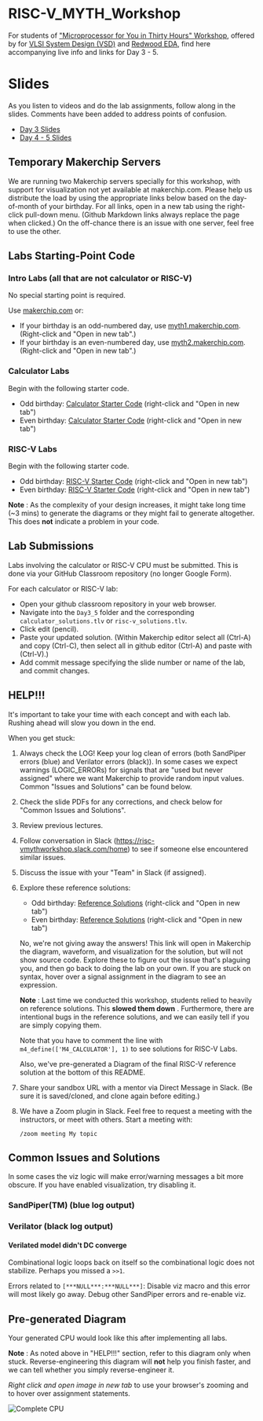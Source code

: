 # RISC-V_MYTH_Workshop

For students of ["Microprocessor for You in Thirty Hours" Workshop](https://www.vlsisystemdesign.com/riscv-based-myth/), offered by for [VLSI System Design (VSD)](https://www.vlsisystemdesign.com/) and [Redwood EDA](https://www.redwoodeda.com/), find here accompanying live info and links for Day 3 - 5.

# Slides

As you listen to videos and do the lab assignments, follow along in the slides. Comments have been added to address points of confusion.

  - [Day 3 Slides](https://drive.google.com/file/d/1ZcjLzg-53It4CO3jDLofiUPZJ485JZ_g/view?usp=sharing)
  - [Day 4 - 5 Slides](https://drive.google.com/file/d/1tqvXmFru31-tezDX30jTNJoLcQk308UM/view?usp=sharing)

## Temporary Makerchip Servers

We are running two Makerchip servers specially for this workshop, with support for visualization not yet available at makerchip.com. Please help us distribute the load by using the appropriate links below based on the day-of-month of your birthday. For all links, open in a new tab using the right-click pull-down menu. (Github Markdown links always replace the page when clicked.) On the off-chance there is an issue with one server, feel free to use the other.

## Labs Starting-Point Code

### Intro Labs (all that are not calculator or RISC-V)

No special starting point is required.

Use [makerchip.com](https://www.makerchip.com) or:

  - If your birthday is an odd-numbered day, use [myth1.makerchip.com](https://myth1.makerchip.com). (Right-click and "Open in new tab".)
  - If your birthday is an even-numbered day, use [myth2.makerchip.com](https://myth2.makerchip.com). (Right-click and "Open in new tab".)


### Calculator Labs

Begin with the following starter code.

  - Odd birthday: <a href="https://myth1.makerchip.com/sandbox?code_url=https:%2F%2Fraw.githubusercontent.com%2Fstevehoover%2FRISC-V_MYTH_Workshop%2Fmaster%2Fcalculator_shell.tlv" target="_blank" atom_fix="_">Calculator Starter Code</a> (right-click and "Open in new tab")
  - Even birthday: <a href="https://myth2.makerchip.com/sandbox?code_url=https:%2F%2Fraw.githubusercontent.com%2Fstevehoover%2FRISC-V_MYTH_Workshop%2Fmaster%2Fcalculator_shell.tlv" target="_blank" atom_fix="_">Calculator Starter Code</a> (right-click and "Open in new tab")

### RISC-V Labs

Begin with the following starter code.

  - Odd birthday: <a href="https://myth1.makerchip.com/sandbox?code_url=https:%2F%2Fraw.githubusercontent.com%2Fstevehoover%2FRISC-V_MYTH_Workshop%2Fmaster%2Frisc-v_shell.tlv" target="_blank" atom_fix="_">RISC-V Starter Code</a> (right-click and "Open in new tab")
  - Even birthday: <a href="https://myth2.makerchip.com/sandbox?code_url=https:%2F%2Fraw.githubusercontent.com%2Fstevehoover%2FRISC-V_MYTH_Workshop%2Fmaster%2Frisc-v_shell.tlv" target="_blank" atom_fix="_">RISC-V Starter Code</a> (right-click and "Open in new tab")


**Note** : As the complexity of your design increases, it might take long time (~3 mins) to generate the diagrams or they might fail to generate altogether.
This does **not** indicate a problem in your code. 


## Lab Submissions

Labs involving the calculator or RISC-V CPU must be submitted. This is done via your GitHub Classroom repository (no longer Google Form).

For each calculator or RISC-V lab:
 - Open your github classroom repository in your web browser.
 - Navigate into the `Day3_5` folder and the corresponding `calculator_solutions.tlv` or `risc-v_solutions.tlv`.
 - Click edit (pencil).
 - Paste your updated solution. (Within Makerchip editor select all (Ctrl-A) and copy (Ctrl-C), then select all in github editor (Ctrl-A) and paste with (Ctrl-V).)
 - Add commit message specifying the slide number or name of the lab, and commit changes.

## HELP!!!

It's important to take your time with each concept and with each lab. Rushing ahead will slow you down in the end.

When you get stuck:

  1. Always check the LOG! Keep your log clean of errors (both SandPiper errors (blue) and Verilator errors (black)). In some cases we expect warnings (LOGIC_ERRORs) for signals that are "used but never assigned" where we want Makerchip to provide random input values. Common "Issues and Solutions" can be found below.
  1. Check the slide PDFs for any corrections, and check below for "Common Issues and Solutions".
  1. Review previous lectures.
  1. Follow conversation in Slack (https://risc-vmythworkshop.slack.com/home) to see if someone else encountered similar issues.
  1. Discuss the issue with your "Team" in Slack (if assigned).
  1. Explore these reference solutions:

     - Odd birthday: <a href="https://myth1.makerchip.com/sandbox?code_url=https:%2F%2Fraw.githubusercontent.com%2Fstevehoover%2FRISC-V_MYTH_Workshop%2Fmaster%2Freference_solutions.tlv" target="_blank" atom_fix="_">Reference Solutions</a> (right-click and "Open in new tab")
     - Even birthday: <a href="https://myth2.makerchip.com/sandbox?code_url=https:%2F%2Fraw.githubusercontent.com%2Fstevehoover%2FRISC-V_MYTH_Workshop%2Fmaster%2Freference_solutions.tlv" target="_blank" atom_fix="_">Reference Solutions</a> (right-click and "Open in new tab")
  
     No, we're not giving away the answers! This link will open in Makerchip the diagram, waveform, and visualization for the solution, but will not show source code. Explore these to figure out the issue that's plaguing you, and then go back to doing the lab on your own. If you are stuck on syntax, hover over a signal assignment in the diagram to see an expression.

     **Note** : Last time we conducted this workshop, students relied to heavily on reference solutions. This **slowed them down** . Furthermore, there are intentional bugs in the reference solutions, and we can easily tell if you are simply copying them.

     Note that you have to comment the line with `m4_define(['M4_CALCULATOR'], 1)` to see solutions for RISC-V Labs. 
  
     Also, we've pre-generated a Diagram of the final RISC-V reference solution at the bottom of this README.

  1. Share your sandbox URL with a mentor via Direct Message in Slack. (Be sure it is saved/cloned, and clone again before editing.)
  1. We have a Zoom plugin in Slack. Feel free to request a meeting with the instructors, or meet with others. Start a meeting with:
  
     `/zoom meeting My topic`

## Common Issues and Solutions

In some cases the viz logic will make error/warning messages a bit more obscure. If you have enabled visualization, try disabling it.

### SandPiper(TM) (blue log output)

### Verilator (black log output)

#### Verilated model didn't DC converge

Combinational logic loops back on itself so the combinational logic does not stabilize. Perhaps you missed a `>>1`.

Errors related to `[***NULL***:***NULL***]`: Disable viz macro and this error will most likely go away. Debug other SandPiper errors and re-enable viz.

## Pre-generated Diagram

Your generated CPU would look like this after implementing all labs.

**Note** : As noted above in "HELP!!!" section, refer to this diagram only when stuck. Reverse-engineering this diagram will **not** help you finish faster, and we can tell whether you simply reverse-engineer it.

*Right click and open image in new tab* to use your browser's zooming and to hover over assignment statements.

![Complete CPU](tlv_lib/fullcore.svg)
